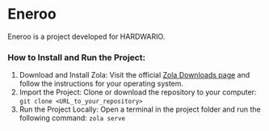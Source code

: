 # Eneroo

Eneroo is a project developed for HARDWARIO.

### How to Install and Run the Project:

1. Download and Install Zola: Visit the official [Zola Downloads page](https://www.getzola.org/documentation/templates/overview/) and follow the instructions for your operating system.
2. Import the Project: Clone or download the repository to your computer: `git clone <URL_to_your_repository>`
3. Run the Project Locally: Open a terminal in the project folder and run the following command: `zola serve`

